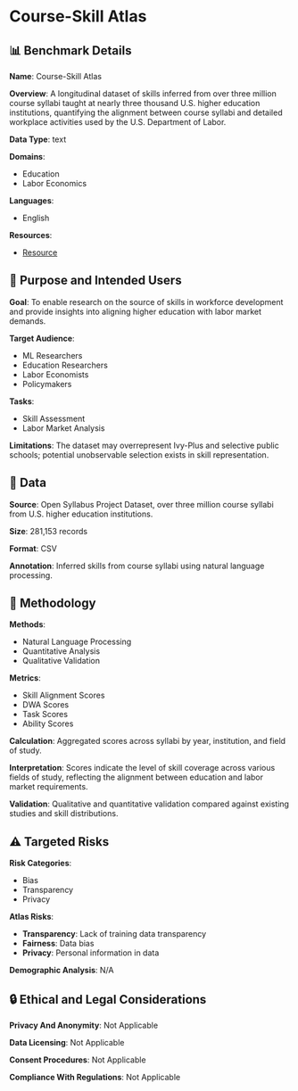 # Course-Skill Atlas

## 📊 Benchmark Details

**Name**: Course-Skill Atlas

**Overview**: A longitudinal dataset of skills inferred from over three million course syllabi taught at nearly three thousand U.S. higher education institutions, quantifying the alignment between course syllabi and detailed workplace activities used by the U.S. Department of Labor.

**Data Type**: text

**Domains**:
- Education
- Labor Economics

**Languages**:
- English

**Resources**:
- [Resource](https://figshare.com/articles/dataset/Course-Skill_Atlas_A_national_longitudinal_dataset_of_skills_taught_in_U_S_higher_education_curricula/25632429)

## 🎯 Purpose and Intended Users

**Goal**: To enable research on the source of skills in workforce development and provide insights into aligning higher education with labor market demands.

**Target Audience**:
- ML Researchers
- Education Researchers
- Labor Economists
- Policymakers

**Tasks**:
- Skill Assessment
- Labor Market Analysis

**Limitations**: The dataset may overrepresent Ivy-Plus and selective public schools; potential unobservable selection exists in skill representation.

## 💾 Data

**Source**: Open Syllabus Project Dataset, over three million course syllabi from U.S. higher education institutions.

**Size**: 281,153 records

**Format**: CSV

**Annotation**: Inferred skills from course syllabi using natural language processing.

## 🔬 Methodology

**Methods**:
- Natural Language Processing
- Quantitative Analysis
- Qualitative Validation

**Metrics**:
- Skill Alignment Scores
- DWA Scores
- Task Scores
- Ability Scores

**Calculation**: Aggregated scores across syllabi by year, institution, and field of study.

**Interpretation**: Scores indicate the level of skill coverage across various fields of study, reflecting the alignment between education and labor market requirements.

**Validation**: Qualitative and quantitative validation compared against existing studies and skill distributions.

## ⚠️ Targeted Risks

**Risk Categories**:
- Bias
- Transparency
- Privacy

**Atlas Risks**:
- **Transparency**: Lack of training data transparency
- **Fairness**: Data bias
- **Privacy**: Personal information in data

**Demographic Analysis**: N/A

## 🔒 Ethical and Legal Considerations

**Privacy And Anonymity**: Not Applicable

**Data Licensing**: Not Applicable

**Consent Procedures**: Not Applicable

**Compliance With Regulations**: Not Applicable
